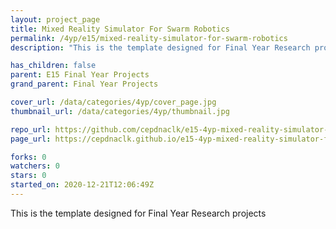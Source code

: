```yaml
---
layout: project_page
title: Mixed Reality Simulator For Swarm Robotics
permalink: /4yp/e15/mixed-reality-simulator-for-swarm-robotics
description: "This is the template designed for Final Year Research projects"

has_children: false
parent: E15 Final Year Projects
grand_parent: Final Year Projects

cover_url: /data/categories/4yp/cover_page.jpg
thumbnail_url: /data/categories/4yp/thumbnail.jpg

repo_url: https://github.com/cepdnaclk/e15-4yp-mixed-reality-simulator-for-swarm-robotics
page_url: https://cepdnaclk.github.io/e15-4yp-mixed-reality-simulator-for-swarm-robotics

forks: 0
watchers: 0
stars: 0
started_on: 2020-12-21T12:06:49Z
---
```

This is the template designed for Final Year Research projects

